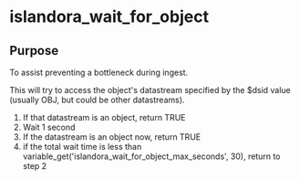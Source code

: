 # islandora_wait_for_object

## Purpose
To assist preventing a bottleneck during ingest.

This will try to access the object's datastream specified by the $dsid value (usually OBJ, but could be other datastreams).
1. If that datastream is an object, return TRUE
2. Wait 1 second
3. If the datastream is an object now, return TRUE
4. if the total wait time is less than variable_get('islandora_wait_for_object_max_seconds', 30), return to step 2

